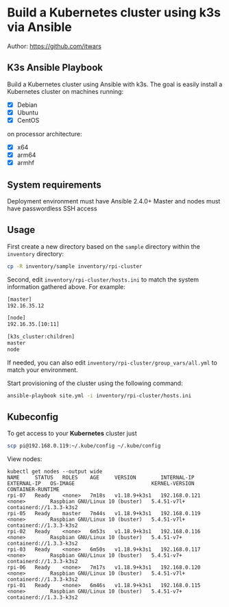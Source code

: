 # Build a Kubernetes cluster using k3s via Ansible

Author: <https://github.com/itwars>

## K3s Ansible Playbook

Build a Kubernetes cluster using Ansible with k3s. The goal is easily install a Kubernetes cluster on machines running:

- [X] Debian
- [X] Ubuntu
- [X] CentOS

on processor architecture:

- [X] x64
- [X] arm64
- [X] armhf

## System requirements

Deployment environment must have Ansible 2.4.0+
Master and nodes must have passwordless SSH access

## Usage

First create a new directory based on the `sample` directory within the `inventory` directory:

```bash
cp -R inventory/sample inventory/rpi-cluster
```

Second, edit `inventory/rpi-cluster/hosts.ini` to match the system information gathered above. For example:

```bash
[master]
192.16.35.12

[node]
192.16.35.[10:11]

[k3s_cluster:children]
master
node
```

If needed, you can also edit `inventory/rpi-cluster/group_vars/all.yml` to match your environment.

Start provisioning of the cluster using the following command:

```bash
ansible-playbook site.yml -i inventory/rpi-cluster/hosts.ini
```

## Kubeconfig

To get access to your **Kubernetes** cluster just

```bash
scp pi@192.168.0.119:~/.kube/config ~/.kube/config
```

View nodes:

```
kubectl get nodes --output wide
NAME     STATUS   ROLES    AGE     VERSION        INTERNAL-IP     EXTERNAL-IP   OS-IMAGE                         KERNEL-VERSION   CONTAINER-RUNTIME
rpi-07   Ready    <none>   7m18s   v1.18.9+k3s1   192.168.0.121   <none>        Raspbian GNU/Linux 10 (buster)   5.4.51-v7l+      containerd://1.3.3-k3s2
rpi-05   Ready    master   7m44s   v1.18.9+k3s1   192.168.0.119   <none>        Raspbian GNU/Linux 10 (buster)   5.4.51-v7l+      containerd://1.3.3-k3s2
rpi-02   Ready    <none>   6m53s   v1.18.9+k3s1   192.168.0.116   <none>        Raspbian GNU/Linux 10 (buster)   5.4.51-v7+       containerd://1.3.3-k3s2
rpi-03   Ready    <none>   6m50s   v1.18.9+k3s1   192.168.0.117   <none>        Raspbian GNU/Linux 10 (buster)   5.4.51-v7+       containerd://1.3.3-k3s2
rpi-06   Ready    <none>   7m17s   v1.18.9+k3s1   192.168.0.120   <none>        Raspbian GNU/Linux 10 (buster)   5.4.51-v7l+      containerd://1.3.3-k3s2
rpi-01   Ready    <none>   6m46s   v1.18.9+k3s1   192.168.0.115   <none>        Raspbian GNU/Linux 10 (buster)   5.4.51-v7+       containerd://1.3.3-k3s2
```
